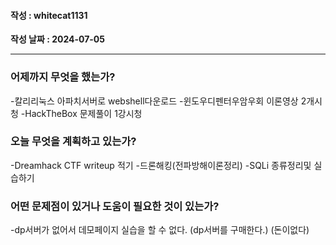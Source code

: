 #### 작성 : whitecat1131
**작성 날짜 : 2024-07-05**

---
### 어제까지 무엇을 했는가?
 -칼리리눅스 아파치서버로 webshell다운로드
 -윈도우디펜터우암우회 이론영상 2개시청
 -HackTheBox 문제풀이 1강시청
 
### 오늘 무엇을 계획하고 있는가?
 -Dreamhack CTF writeup 적기
 -드론해킹(전파방해이론정리)
 -SQLi 종류정리및 실습하기
### 어떤 문제점이 있거나 도움이 필요한 것이 있는가?
  -dp서버가 없어서 데모페이지 실습을 할 수 없다.
    (dp서버를 구매한다.)
    (돈이없다)